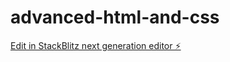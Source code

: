 # advanced-html-and-css

[Edit in StackBlitz next generation editor ⚡️](https://stackblitz.com/~/github.com/adibadi12/advanced-html-and-css)